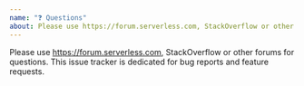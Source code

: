```yaml
---
name: "❓ Questions"
about: Please use https://forum.serverless.com, StackOverflow or other forums for questions
---
```


Please use https://forum.serverless.com, StackOverflow or other forums for questions.
This issue tracker is dedicated for bug reports and feature requests.
